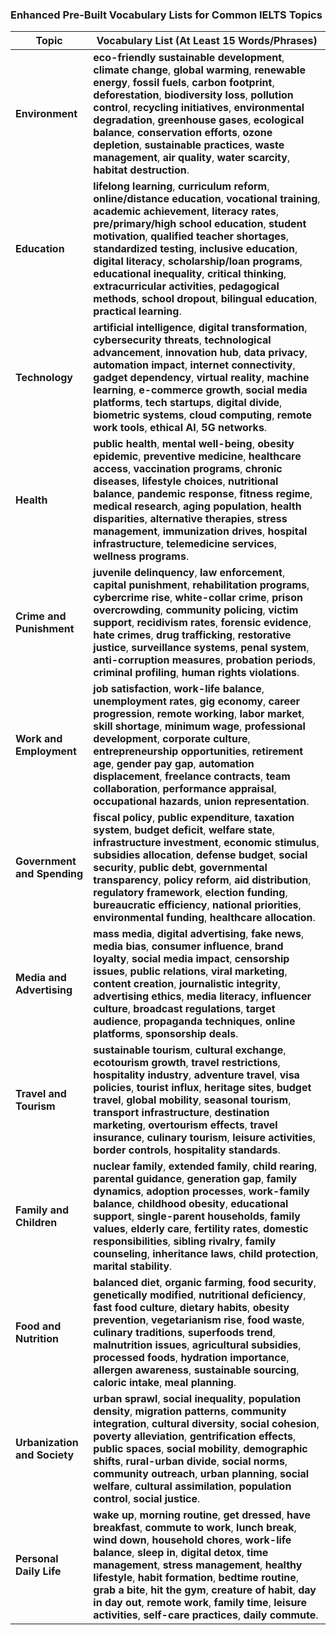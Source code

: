 ### Enhanced Pre-Built Vocabulary Lists for Common IELTS Topics



| Topic | Vocabulary List (At Least 15 Words/Phrases) |
|-------|---------------------------------------------|
| **Environment** | **eco-friendly sustainable development**, **climate change**, **global warming**, **renewable energy**, **fossil fuels**, **carbon footprint**, **deforestation**, **biodiversity loss**, **pollution control**, **recycling initiatives**, **environmental degradation**, **greenhouse gases**, **ecological balance**, **conservation efforts**, **ozone depletion**, **sustainable practices**, **waste management**, **air quality**, **water scarcity**, **habitat destruction**. |
| **Education** | **lifelong learning**, **curriculum reform**, **online/distance education**, **vocational training**, **academic achievement**, **literacy rates**, **pre/primary/high school education**, **student motivation**, **qualified teacher shortages**, **standardized testing**, **inclusive education**, **digital literacy**, **scholarship/loan programs**, **educational inequality**, **critical thinking**, **extracurricular activities**, **pedagogical methods**, **school dropout**, **bilingual education**, **practical learning**. |
| **Technology** | **artificial intelligence**, **digital transformation**, **cybersecurity threats**, **technological advancement**, **innovation hub**, **data privacy**, **automation impact**, **internet connectivity**, **gadget dependency**, **virtual reality**, **machine learning**, **e-commerce growth**, **social media platforms**, **tech startups**, **digital divide**, **biometric systems**, **cloud computing**, **remote work tools**, **ethical AI**, **5G networks**. |
| **Health** | **public health**, **mental well-being**, **obesity epidemic**, **preventive medicine**, **healthcare access**, **vaccination programs**, **chronic diseases**, **lifestyle choices**, **nutritional balance**, **pandemic response**, **fitness regime**, **medical research**, **aging population**, **health disparities**, **alternative therapies**, **stress management**, **immunization drives**, **hospital infrastructure**, **telemedicine services**, **wellness programs**. |
| **Crime and Punishment** | **juvenile delinquency**, **law enforcement**, **capital punishment**, **rehabilitation programs**, **cybercrime rise**, **white-collar crime**, **prison overcrowding**, **community policing**, **victim support**, **recidivism rates**, **forensic evidence**, **hate crimes**, **drug trafficking**, **restorative justice**, **surveillance systems**, **penal system**, **anti-corruption measures**, **probation periods**, **criminal profiling**, **human rights violations**. |
| **Work and Employment** | **job satisfaction**, **work-life balance**, **unemployment rates**, **gig economy**, **career progression**, **remote working**, **labor market**, **skill shortage**, **minimum wage**, **professional development**, **corporate culture**, **entrepreneurship opportunities**, **retirement age**, **gender pay gap**, **automation displacement**, **freelance contracts**, **team collaboration**, **performance appraisal**, **occupational hazards**, **union representation**. |
| **Government and Spending** | **fiscal policy**, **public expenditure**, **taxation system**, **budget deficit**, **welfare state**, **infrastructure investment**, **economic stimulus**, **subsidies allocation**, **defense budget**, **social security**, **public debt**, **governmental transparency**, **policy reform**, **aid distribution**, **regulatory framework**, **election funding**, **bureaucratic efficiency**, **national priorities**, **environmental funding**, **healthcare allocation**. |
| **Media and Advertising** | **mass media**, **digital advertising**, **fake news**, **media bias**, **consumer influence**, **brand loyalty**, **social media impact**, **censorship issues**, **public relations**, **viral marketing**, **content creation**, **journalistic integrity**, **advertising ethics**, **media literacy**, **influencer culture**, **broadcast regulations**, **target audience**, **propaganda techniques**, **online platforms**, **sponsorship deals**. |
| **Travel and Tourism** | **sustainable tourism**, **cultural exchange**, **ecotourism growth**, **travel restrictions**, **hospitality industry**, **adventure travel**, **visa policies**, **tourist influx**, **heritage sites**, **budget travel**, **global mobility**, **seasonal tourism**, **transport infrastructure**, **destination marketing**, **overtourism effects**, **travel insurance**, **culinary tourism**, **leisure activities**, **border controls**, **hospitality standards**. |
| **Family and Children** | **nuclear family**, **extended family**, **child rearing**, **parental guidance**, **generation gap**, **family dynamics**, **adoption processes**, **work-family balance**, **childhood obesity**, **educational support**, **single-parent households**, **family values**, **elderly care**, **fertility rates**, **domestic responsibilities**, **sibling rivalry**, **family counseling**, **inheritance laws**, **child protection**, **marital stability**. |
| **Food and Nutrition** | **balanced diet**, **organic farming**, **food security**, **genetically modified**, **nutritional deficiency**, **fast food culture**, **dietary habits**, **obesity prevention**, **vegetarianism rise**, **food waste**, **culinary traditions**, **superfoods trend**, **malnutrition issues**, **agricultural subsidies**, **processed foods**, **hydration importance**, **allergen awareness**, **sustainable sourcing**, **caloric intake**, **meal planning**. |
| **Urbanization and Society** | **urban sprawl**, **social inequality**, **population density**, **migration patterns**, **community integration**, **cultural diversity**, **social cohesion**, **poverty alleviation**, **gentrification effects**, **public spaces**, **social mobility**, **demographic shifts**, **rural-urban divide**, **social norms**, **community outreach**, **urban planning**, **social welfare**, **cultural assimilation**, **population control**, **social justice**. |
| **Personal Daily Life** | **wake up**, **morning routine**, **get dressed**, **have breakfast**, **commute to work**, **lunch break**, **wind down**, **household chores**, **work-life balance**, **sleep in**, **digital detox**, **time management**, **stress management**, **healthy lifestyle**, **habit formation**, **bedtime routine**, **grab a bite**, **hit the gym**, **creature of habit**, **day in day out**, **remote work**, **family time**, **leisure activities**, **self-care practices**, **daily commute**. | 
